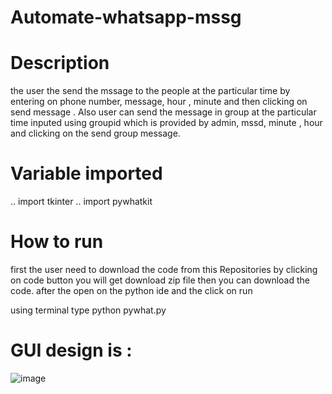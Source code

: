 # Automate-whatsapp-mssg

# Description
 the user the send the mssage to the people at the particular time by entering on phone number, message, hour , minute and then clicking on send message . Also user can send the message in group at the particular time inputed using groupid which is provided by admin, mssd, minute , hour and clicking on the send group message.
 
 # Variable imported
 .. import tkinter
 .. import pywhatkit
 
 # How to run 
   first the user need to download the code from this Repositories by clicking on code button you will get download zip file then you can download the code.
   after the open on the python ide and the click on run
   
   using terminal type python pywhat.py
   
 # GUI design is :
 ![image](https://user-images.githubusercontent.com/85010286/213261190-225eb1c6-423b-4b0d-b84a-99d452a64dea.png)
